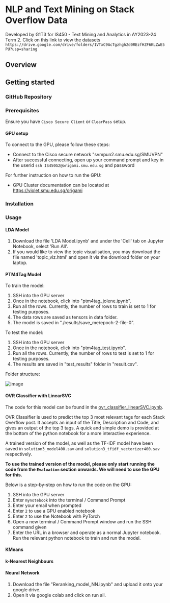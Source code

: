 # NLP and Text Mining on Stack Overflow Data
Developed by G1T3 for IS450 - Text Mining and Analytics in AY2023-24 Term 2.
Click on this link to view the datasets `https://drive.google.com/drive/folders/1VTxC9AcTgzhghZd0REzfHZF6KLZwE5PU?usp=sharing`

## Overview

## Getting started
### GitHub Repository

### Prerequisites
Ensure you have `Cisco Secure Client` or `ClearPass` setup.

#### GPU setup
To connect to the GPU, please follow these steps:
- Connect to the Cisco secure network "svmpun2.smu.edu.sg/SMUVPN"
- After successful connecting, open up your command prompt and key in the userid `ssh IS450G2@origami.smu.edu.sg` and password

For further instruction on how to run the GPU:
- GPU Cluster documentation can be located at https://violet.smu.edu.sg/origami

### Installation

### Usage
#### LDA Model
1. Download the file 'LDA Model.ipynb' and under the 'Cell' tab on Jupyter Notebook, select 'Run All'.
2. If you would like to view the topic visualisation, you may download the file named 'topic_viz.html' and open it via the download folder on your laptop.

#### PTM4Tag Model
To train the model:
1. SSH into the GPU server
2. Once in the notebook, click into "ptm4tag_jolene.ipynb".
3. Run all the rows. Currently, the number of rows to train is set to 1 for testing purposes.
4. The data rows are saved as tensors in data folder.
5. The model is saved in "./results/save_me/epoch-2-file-0".

To test the model:
1. SSH into the GPU server
2. Once in the notebook, click into "ptm4tag_test.ipynb".
3. Run all the rows. Currently, the number of rows to test is set to 1 for testing purposes.
4. The results are saved in "test_results" folder in "result.csv".

Folder structure:

![image](https://github.com/jiaxuanchin/is450-g1t3/assets/114128066/3b39f1c0-74c6-4fd3-b585-54c6a06f1654)


#### OVR Classifier with LinearSVC
The code for this model can be found in the [ovr_classifier_linearSVC.ipynb](./ovr_classifier_linearSVC.ipynb).

OVR Classifier is used to predict the top 3 most relevant tags for each Stack Overflow post. It accepts an input of the Title, Description and Code, and gives an output of the top 3 tags. A quick and simple demo is provided at the bottom of the python notebook for a more interactive experience.

A trained version of the model, as well as the TF-IDF model have been saved in `solution3_model400.sav` and `solution3_tfidf_vectorizer400.sav` respectively. 

**To use the trained version of the model, please only start running the code from the `Evaluation` section onwards. We will need to use the GPU for this.**

Below is a step-by-step on how to run the code on the GPU:
1. SSH into the GPU server
2. Enter `mynotebook` into the terminal / Command Prompt
3. Enter your email when prompted
4. Enter `2` to use a GPU enabled notebook
5. Enter `2` to use the Notebook with PyTorch
6. Open a new terminal / Command Prompt window and run the SSH command given
7. Enter the URL in a browser and operate as a normal Jupyter notebook. Run the relevant python notebook to train and run the model.

#### KMeans 

#### k-Nearest Neighbours

#### Neural Network
1. Download the file "Reranking_model_NN.ipynb" and upload it onto your google drive.
2. Open it via google colab and click on run all.
